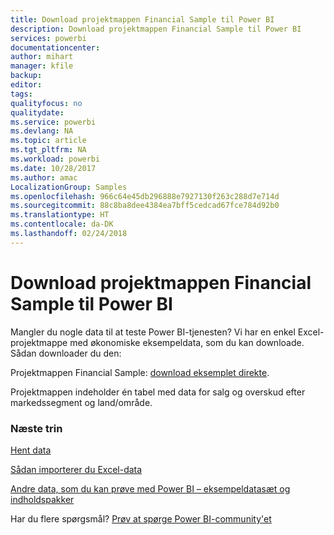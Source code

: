 ```yaml
---
title: Download projektmappen Financial Sample til Power BI
description: Download projektmappen Financial Sample til Power BI
services: powerbi
documentationcenter: 
author: mihart
manager: kfile
backup: 
editor: 
tags: 
qualityfocus: no
qualitydate: 
ms.service: powerbi
ms.devlang: NA
ms.topic: article
ms.tgt_pltfrm: NA
ms.workload: powerbi
ms.date: 10/28/2017
ms.author: amac
LocalizationGroup: Samples
ms.openlocfilehash: 966c64e45db296888e7927130f263c288d7e714d
ms.sourcegitcommit: 88c8ba8dee4384ea7bff5cedcad67fce784d92b0
ms.translationtype: HT
ms.contentlocale: da-DK
ms.lasthandoff: 02/24/2018
---
```

# <a name="download-the-financial-sample-workbook-for-power-bi"></a>Download projektmappen Financial Sample til Power BI
Mangler du nogle data til at teste Power BI-tjenesten? Vi har en enkel Excel-projektmappe med økonomiske eksempeldata, som du kan downloade.  Sådan downloader du den:

Projektmappen Financial Sample: [download eksemplet direkte](http://go.microsoft.com/fwlink/?LinkID=521962).

Projektmappen indeholder én tabel med data for salg og overskud efter markedssegment og land/område.

### <a name="next-steps"></a>Næste trin
[Hent data](service-get-data.md)

[Sådan importerer du Excel-data](service-excel-workbook-files.md)

[Andre data, som du kan prøve med Power BI – eksempeldatasæt og indholdspakker](sample-datasets.md)

Har du flere spørgsmål? [Prøv at spørge Power BI-community'et](http://community.powerbi.com/)

